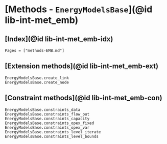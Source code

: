 # [Methods - `EnergyModelsBase`](@id lib-int-met_emb)

## [Index](@id lib-int-met_emb-idx)

```@index
Pages = ["methods-EMB.md"]
```

## [Extension methods](@id lib-int-met_emb-ext)

```@docs
EnergyModelsBase.create_link
EnergyModelsBase.create_node
```

## [Constraint methods](@id lib-int-met_emb-con)

```@docs
EnergyModelsBase.constraints_data
EnergyModelsBase.constraints_flow_out
EnergyModelsBase.constraints_capacity
EnergyModelsBase.constraints_opex_fixed
EnergyModelsBase.constraints_opex_var
EnergyModelsBase.constraints_level_iterate
EnergyModelsBase.constraints_level_bounds
```
